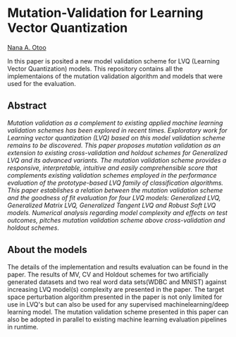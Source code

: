 # Mutation-Validation for Learning Vector Quantization
[Nana A. Otoo](https://github.com/naotoo1)


In this paper is posited a new model validation scheme for LVQ (Learning Vector Quantization) models. This repository contains all the implementaions of the mutation validation algorithm and models that were used for the evaluation. 

## Abstract
_Mutation validation as a complement to existing applied machine learning validation schemes has been explored in recent times. Exploratory work for Learning vector quantization (LVQ) based on this model validation scheme remains to be discovered. This paper proposes mutation validation as an extension to existing cross-validation and holdout schemes for Generalized LVQ and its advanced variants. The mutation validation scheme provides a responsive, interpretable, intuitive and easily comprehensible score that complements existing validation schemes employed in the performance evaluation of the prototype-based LVQ family of classification algorithms. This paper establishes a relation between the mutation validation scheme and the goodness of fit evaluation for four LVQ models: Generalized LVQ, Generalized Matrix LVQ, Generalized Tangent LVQ and Robust Soft LVQ models. Numerical analysis regarding model complexity and effects on test outcomes, pitches mutation validation scheme above cross-validation and holdout schemes_.


## About the models

The details of the implementation and results evaluation can be found in the paper. The results of MV, CV and Holdout schemes for two artificially generated datasets and two real word data sets(WDBC and MNIST) against increasing LVQ model(s) complexity are presented in the paper. The target space perturbation algorithm presented in the paper is not only limited for use in LVQ's but can also be used for any supervised machinelearning/deep learning model. The mutation validation scheme presented in this paper can also be adopted in parallel to existing machine learning evaluation pipelines in runtime.  
